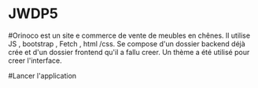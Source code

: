 # JWDP5
#Orinoco est un site e commerce de vente de meubles en chênes.
Il utilise JS , bootstrap , Fetch , html /css.
Se compose d'un dossier backend déjà crée et d'un dossier frontend qu'il a fallu creer.
Un thème a été utilisé pour creer l'interface. 

#Lancer l'application

